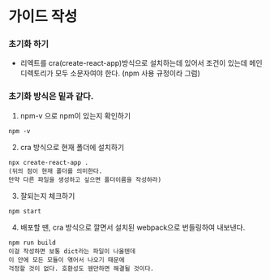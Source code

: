 # 가이드 작성

### 초기화 하기

- 리엑트를 cra(create-react-app)방식으로 설치하는데 있어서 조건이 있는데 메인 디렉토리가 모두 소문자여야 한다. (npm 사용 규정이라 그럼)

### 초기화 방식은 밑과 같다.

1. npm-v 으로 npm이 있는지 확인하기

```
npm -v
```

2. cra 방식으로 현재 폴더에 설치하기

```
npx create-react-app .
(뒤의 점이 현재 폴더를 의미한다.
만약 다른 파일을 생성하고 싶으면 폴더이름을 작성하라)
```

3. 잘되는지 체크하기

```
npm start
```

4. 배포할 땐, cra 방식으로 깔면서 설치된 webpack으로 번들링하여 내보낸다.

```
npm run build
이걸 작성하면 보통 dict라는 파일이 나올텐데
이 안에 모든 모듈이 엮어서 나오기 때문에
걱정할 것이 없다. 호환성도 웬만하면 해결될 것이다.
```
